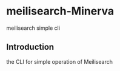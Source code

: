 # meilisearch-Minerva
meilisearch simple cli

## Introduction
the CLI for simple operation of Meilisearch
